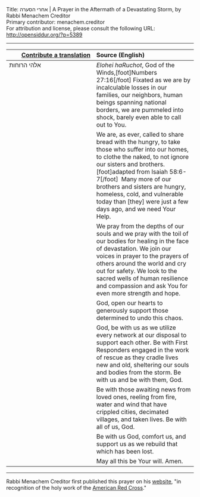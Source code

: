 <html>
<head></head>
<body>
Title: אחרי הסערה | A Prayer in the Aftermath of a Devastating Storm, by Rabbi Menachem Creditor<br />
Primary contributor: menachem.creditor<br />
For attribution and license, please consult the following URL: <a href="http://opensiddur.org/?p=5389">http://opensiddur.org/?p=5389</a>
<p />
<hr />

<table style="margin-left: auto;margin-right: auto;" class="draggable">
<thead><tr><th id="x" style="text-align: right;"><a href="/contributing/upload/">Contribute a translation</a></th><th style="text-align: left;">Source (English)</th></tr></thead>
<tbody>
<tr>
<td style="vertical-align:top;" width="46%">
<div class="liturgy"><span lang="he">
אלהי הרוחות
</span></div>
</td>
 
<td style="vertical-align:top;" width="53%">
<div class="english">
<em>Elohei haRuchot</em>, God of the Winds,[foot]Numbers 27:16[/foot]
Fixated as we are by incalculable losses in our families, our neighbors, 
human beings spanning national borders,
 we are pummeled into shock, barely even able to call out to You.
</div></td></tr>


<tr><td style="vertical-align:top;" width="46%">
<div class="liturgy"><span lang="he">

</span></div></td>
 
<td style="vertical-align:top;" width="53%">
<div class="english">
We are, as ever, called to share bread with the hungry, 
to take those who suffer into our homes, 
to clothe the naked, 
to not ignore our sisters and brothers.[foot]adapted from Isaiah 58:6-7[/foot]&nbsp;
Many more of our brothers and sisters 
are hungry, homeless, cold, and vulnerable today 
than [they] were just a few days ago, 
and we need Your Help.
</div></td></tr>


<tr><td style="vertical-align:top;" width="46%">
<div class="liturgy"><span lang="he">

</span></div></td>
 
<td style="vertical-align:top;" width="53%">
<div class="english">
We pray from the depths of our souls 
and we pray with the toil of our bodies 
for healing in the face of devastation. 
We join our voices in prayer 
to the prayers of others around the world 
and cry out for safety. 
We look to the sacred wells of human resilience and compassion 
and ask You for even more strength and hope.
</div></td></tr>


<tr><td style="vertical-align:top;" width="46%">
<div class="liturgy"><span lang="he">

</span></div></td>
 
<td style="vertical-align:top;" width="53%">
<div class="english">
God, open our hearts 
to generously support those determined to undo this chaos.
</div></td></tr>


<tr><td style="vertical-align:top;" width="46%">
<div class="liturgy"><span lang="he">

</span></div></td>
 
<td style="vertical-align:top;" width="53%">
<div class="english">
God, be with us 
as we utilize every network at our disposal 
to support each other. 
Be with First Responders engaged in the work of rescue 
as they cradle lives new and old, 
sheltering our souls and bodies from the storm. 
Be with us and be with them, God.
</div></td></tr>


<tr><td style="vertical-align:top;" width="46%">
<div class="liturgy"><span lang="he">

</span></div></td>
 
<td style="vertical-align:top;" width="53%">
<div class="english">
Be with those awaiting news from loved ones, 
reeling from fire, water and wind 
that have crippled cities, decimated villages, 
and taken lives. 
Be with all of us, God.
</div></td></tr>


<tr><td style="vertical-align:top;" width="46%">
<div class="liturgy"><span lang="he">

</span></div></td>
 
<td style="vertical-align:top;" width="53%">
<div class="english">
Be with us God, 
comfort us, and support us 
as we rebuild that which has been lost.
</div></td></tr>


<tr><td style="vertical-align:top;" width="46%">
<div class="liturgy"><span lang="he">

</span></div></td>
 
<td style="vertical-align:top;" width="53%">
<div class="english">
May all this be Your will.
Amen.
</div></td>
</tr>
</tbody></table>

<hr />

Rabbi Menachem Creditor first published this prayer on his <a href="http://rabbicreditor.blogspot.com/2012/10/fwd-prayer-in-aftermath-of-devastating.html">website</a>, "in recognition of the holy work of the <a href="http://r20.rs6.net/tn.jsp?e=0014Qdqf4pdfNr-DLTedOjN4gUeLoye5spFUnBEV1cBO23kr7isM89nOyL-DXnmQH4lJ9WRMjWgZTvV5KvzqpHdwj6kecmn0QCxVwWaCWOi4jMnfKjroJ_5SdJvguB9ZncDiLuN0kxBWLbRCkS0FSXGtVQk9DfR76xqZ_Zy3rIH93pum_jRkyfCAKoURL1sO7p7">American Red Cross</a>." 
</body>
</html>